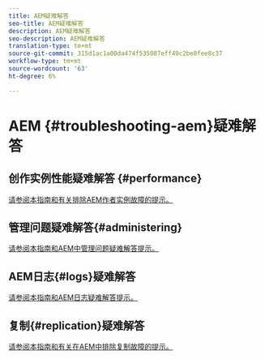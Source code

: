 ```yaml
---
title: AEM疑难解答
seo-title: AEM疑难解答
description: AEM疑难解答
seo-description: AEM疑难解答
translation-type: tm+mt
source-git-commit: 315d1ac1a00da474f535087eff49c2be8fee8c37
workflow-type: tm+mt
source-wordcount: '63'
ht-degree: 6%

---
```



# AEM {#troubleshooting-aem}疑难解答

## 创作实例性能疑难解答 {#performance}

[请参阅本指南和有关排除AEM作者实例故障的提示。](/help/sites-authoring/troubleshooting.md)

## 管理问题疑难解答{#administering}

[请参阅本指南和AEM中管理问题疑难解答提示。](/help/sites-administering/troubleshoot.md)

## AEM日志{#logs}疑难解答

[请参阅本指南和AEM日志疑难解答提示。](/help/sites-administering/troubleshooting.md)

## 复制{#replication}疑难解答

[请参阅本指南和有关在AEM中排除复制故障的提示。](/help/sites-deploying/troubleshoot-rep.md)
